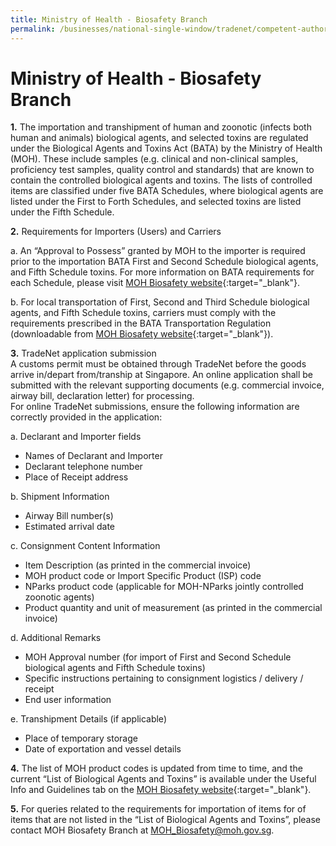 ```yaml
---
title: Ministry of Health - Biosafety Branch
permalink: /businesses/national-single-window/tradenet/competent-authorities-requirements/ministry-of-health
---
```

# Ministry of Health - Biosafety Branch

**1.**  The importation and transhipment of human and zoonotic (infects both human and animals) biological agents, and selected toxins are regulated under the Biological Agents and Toxins Act (BATA) by the Ministry of Health (MOH). These include samples (e.g. clinical and non-clinical samples, proficiency test samples, quality control and standards) that are known to contain the controlled biological agents and toxins. The lists of controlled items are classified under five BATA Schedules, where biological agents are listed under the First to Forth Schedules, and selected toxins are listed under the Fifth Schedule.

**2.**  Requirements for Importers (Users) and Carriers

  a. An “Approval to Possess” granted by MOH to the importer is required prior to the importation BATA First and Second Schedule biological agents, and Fifth Schedule toxins. For more information on BATA requirements for each Schedule, please visit  [MOH Biosafety website](https://www.moh.gov.sg/biosafety){:target="_blank"}.

  b. For local transportation of First, Second and Third Schedule biological agents, and Fifth Schedule toxins, carriers must comply with the requirements prescribed in the BATA Transportation Regulation (downloadable from  [MOH Biosafety website](https://www.moh.gov.sg/biosafety/about-bata){:target="_blank"}).

**3.**  TradeNet application submission  
    A customs permit must be obtained through TradeNet before the goods arrive in/depart from/tranship at Singapore. An online application shall be submitted with the relevant supporting documents (e.g. commercial invoice, airway bill, declaration letter) for processing.  
    For online TradeNet submissions, ensure the following information are correctly provided in the application:

a. Declarant and Importer fields

-   Names of Declarant and Importer
-   Declarant telephone number
-   Place of Receipt address

b. Shipment Information

-   Airway Bill number(s)
-   Estimated arrival date

c. Consignment Content Information

-   Item Description (as printed in the commercial invoice)
-   MOH product code or Import Specific Product (ISP) code
-   NParks product code (applicable for MOH-NParks jointly controlled zoonotic agents)
-   Product quantity and unit of measurement (as printed in the commercial invoice)

d. Additional Remarks

-   MOH Approval number (for import of First and Second Schedule biological agents and Fifth Schedule toxins)
-   Specific instructions pertaining to consignment logistics / delivery / receipt
-   End user information

e. Transhipment Details (if applicable)

-   Place of temporary storage
-   Date of exportation and vessel details

**4.**  The list of MOH product codes is updated from time to time, and the current “List of Biological Agents and Toxins” is available under the Useful Info and Guidelines tab on the [MOH Biosafety website](https://www.moh.gov.sg/docs/librariesprovider7/news-updates-documents/list-of-biological-agents-and-toxins.pdf){:target="_blank"}.

**5.**  For queries related to the requirements for importation of items  for of items that are not listed in the “List of Biological Agents and Toxins”, please contact MOH Biosafety Branch at  MOH_Biosafety@moh.gov.sg.
